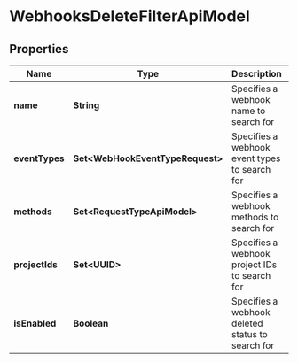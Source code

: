 

# WebhooksDeleteFilterApiModel


## Properties

| Name | Type | Description | Notes |
|------------ | ------------- | ------------- | -------------|
|**name** | **String** | Specifies a webhook name to search for |  [optional] |
|**eventTypes** | **Set&lt;WebHookEventTypeRequest&gt;** | Specifies a webhook event types to search for |  [optional] |
|**methods** | **Set&lt;RequestTypeApiModel&gt;** | Specifies a webhook methods to search for |  [optional] |
|**projectIds** | **Set&lt;UUID&gt;** | Specifies a webhook project IDs to search for |  [optional] |
|**isEnabled** | **Boolean** | Specifies a webhook deleted status to search for |  [optional] |



